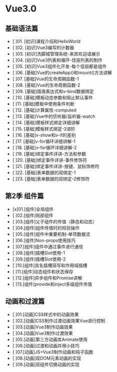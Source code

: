 # Vue3.0

## 基础语法篇

- [ ]01. [初识]课程介绍和HelloWorld
- [ ]02. [初识]Vue3编写的计数器
- [ ]03. [初识]洗脚城管理系统-来宾欢迎语展示
- [ ]04. [初识]Vue3列表和循环-佳丽列表的制作
- [ ]05. [初识]Vue3组件化开发-每个佳丽都是组件
- [ ]06. [基础]Vue的createApp()和mount()方法讲解
- [ ]07. [基础]Vue的生命周期函数-1
- [ ]08. [基础]Vue的生命周期函数-2
- [ ]09. [基础]插值表达式和v-bind数据绑定
- [ ]10. [基础]模板动态参数和阻止默认事件
- [ ]11. [基础]模板中使用条件判断
- [ ]12. [基础]计算属性-computed
- [ ]13. [基础]Vue中的侦听器/监听器-watch
- [ ]14. [基础]模板样式绑定详细讲解
- [ ]15. [基础]模板样式绑定-2进阶
- [ ]16. [基础]v-show和v-if的差别
- [ ]17. [基础]v-for循环详细讲解-1
- [ ]18. [基础]v-for循环详细讲解-2
- [ ]19. [基础]绑定事件详讲-方法和参数
- [ ]20. [基础]绑定事件详讲-事件修饰符
- [ ]21. [基础]绑定事件详讲-按键、鼠标饰修符
- [ ]22. [基础]表单数据的双绑定-1
- [ ]23. [基础]表单数据的双绑定-2修饰符

## 第2季 组件篇

- [x]01.[组件]全局组件
- [ ]02.[组件]局部组件
- [ ]03.[组件]父子组件的传值（静态和动态）
- [ ]04.[组件]组件传值时的校验操作
- [ ]05.[组件]组件中重要机制-单项数据流
- [ ]06.[组件]Non-props使用技巧
- [ ]07.[组件]组件中通过事件进行通信
- [ ]08.[组件]插槽Slot使用-1
- [ ]09.[组件]插槽Slot使用-2
- [ ]10.[组件]具名插槽简写和作用域插槽
- [ ]11.[组件]动态组件和状态保存
- [ ]12.[组件]异步组件和Promise讲解
- [ ]13.[组件]provide和inject多级组件传值

## 动画和过渡篇

- [ ]01.[动画]CSS样式中的动画效果
- [ ]02.[动画]CSS制作过渡动画效果Vue进行控制
- [ ]03.[动画]Vue3制作动画效果
- [ ]04.[动画]Vue3制作过渡效果
- [ ]05.[动画]第三方动画库Animate使用
- [ ]06.[动画]过渡和动画并用小技巧
- [ ]07.[动画]JS+Vue3制作动画和钩子函数
- [ ]08.[动画]双DOM元素动画的实现
- [ ]09.[动画]双组件切换动画的实现
